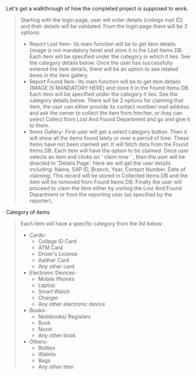 Let's get a walkthrough of how the completed project is supposed to work.
> Starting with the login page, user will enter details (college mail ID) and their details will be validated. From the login page there will be 3 options:
> * Report Lost Item- Its main function will be to get item details (image is not mandatory here) and store it in the Lost Items DB. Each item will be specified under the category in which it lies. See the category details below. Once the user has successfully entered the item details, there will be an option to see related items in the item gallery.
> * Report Found Item- Its main function will be to get item details (IMAGE IS MANDATORY HERE) and store it in the Found Items DB. Each item will be specified under the category it lies. See the category details below. There will be 2 options for claiming that item, the user can either provide its contact number/ mail address and ask the owner to collect the item from him/her, or they can select Collect from Lost And Found Department and go and give it to them. 
> * Items Gallery- First user will get a select category button. Then it will show all the items found lately or over a period of time. These items have not been claimed yet. It will fetch data from the Found Items DB. Each item will have the option to be claimed. Once user selects an item and clicks on ' claim now ' , then the user will be directed to 'Details Page'. Here we will get the user details including: Name, SAP ID, Branch, Year, Contact Number, Date of claiming. This record will be stored in Collected Items DB and the item will be removed from Found Items DB. Finally the user will proceed to claim the item either by visiting the Lost And Found Department or from the reporting user (as specified by the reporter).

Category of items
> Each item will have a specific category from the list below:
> * Cards-
>   * College ID Card
>   * ATM Card
>   * Driver's License
>   * Aadhar Card
>   * Any other card
> * Electronic Devices-
>   * Mobile Phones
>   * Laptop
>   * Smart Watch
>   * Charger
>   * Any other electronic device
> * Books-
>   * Notebooks/ Registers
>   * Book
>   * Novel
>   * Any other book
> * Others-
>   * Bottles
>   * Wallets
>   * Bags
>   * Any other item
